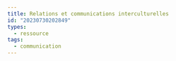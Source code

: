 ```yaml
---
title: Relations et communications interculturelles
id: "20230730202849"
types:
  - ressource
tags:
  - communication
---
```


